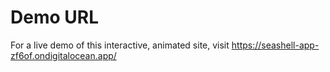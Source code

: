 # Demo URL
For a live demo of this interactive, animated site, visit https://seashell-app-zf6of.ondigitalocean.app/ 
